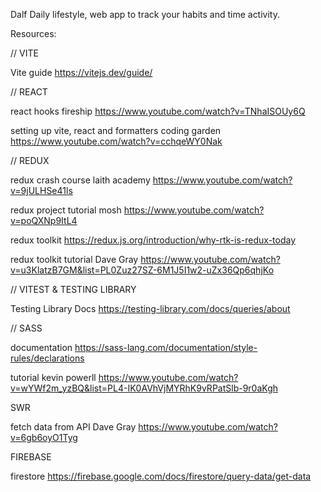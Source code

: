Dalf
Daily lifestyle, web app to track your habits and time activity.

Resources:


// VITE

Vite guide
https://vitejs.dev/guide/


// REACT

react hooks
fireship
https://www.youtube.com/watch?v=TNhaISOUy6Q

setting up vite, react and formatters
coding garden
https://www.youtube.com/watch?v=cchqeWY0Nak


// REDUX

redux crash course
laith academy
https://www.youtube.com/watch?v=9jULHSe41ls

redux project tutorial
mosh
https://www.youtube.com/watch?v=poQXNp9ItL4

redux toolkit
https://redux.js.org/introduction/why-rtk-is-redux-today

redux toolkit tutorial 
Dave Gray
https://www.youtube.com/watch?v=u3KlatzB7GM&list=PL0Zuz27SZ-6M1J5I1w2-uZx36Qp6qhjKo


// VITEST & TESTING LIBRARY

Testing Library Docs
https://testing-library.com/docs/queries/about


// SASS

documentation
https://sass-lang.com/documentation/style-rules/declarations

tutorial
kevin powerll
https://www.youtube.com/watch?v=wYWf2m_yzBQ&list=PL4-IK0AVhVjMYRhK9vRPatSlb-9r0aKgh


SWR

fetch data from API
Dave Gray
https://www.youtube.com/watch?v=6gb6oyO1Tyg


FIREBASE

firestore
https://firebase.google.com/docs/firestore/query-data/get-data
